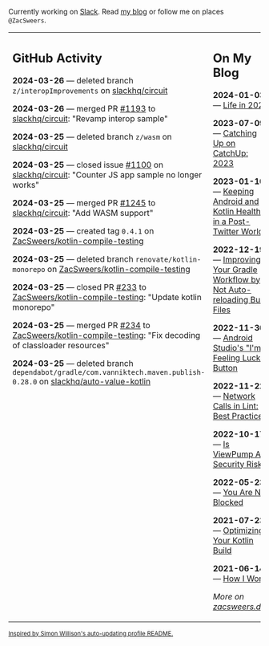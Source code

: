 Currently working on [Slack](https://slack.com/). Read [my blog](https://zacsweers.dev/) or follow me on places `@ZacSweers`.

<table><tr><td valign="top" width="60%">

## GitHub Activity
<!-- githubActivity starts -->
**2024-03-26** — deleted branch `z/interopImprovements` on [slackhq/circuit](https://github.com/slackhq/circuit)

**2024-03-26** — merged PR [#1193](https://github.com/slackhq/circuit/pull/1193) to [slackhq/circuit](https://github.com/slackhq/circuit): "Revamp interop sample"

**2024-03-25** — deleted branch `z/wasm` on [slackhq/circuit](https://github.com/slackhq/circuit)

**2024-03-25** — closed issue [#1100](https://github.com/slackhq/circuit/issues/1100) on [slackhq/circuit](https://github.com/slackhq/circuit): "Counter JS app sample no longer works"

**2024-03-25** — merged PR [#1245](https://github.com/slackhq/circuit/pull/1245) to [slackhq/circuit](https://github.com/slackhq/circuit): "Add WASM support"

**2024-03-25** — created tag `0.4.1` on [ZacSweers/kotlin-compile-testing](https://github.com/ZacSweers/kotlin-compile-testing)

**2024-03-25** — deleted branch `renovate/kotlin-monorepo` on [ZacSweers/kotlin-compile-testing](https://github.com/ZacSweers/kotlin-compile-testing)

**2024-03-25** — closed PR [#233](https://github.com/ZacSweers/kotlin-compile-testing/pull/233) to [ZacSweers/kotlin-compile-testing](https://github.com/ZacSweers/kotlin-compile-testing): "Update kotlin monorepo"

**2024-03-25** — merged PR [#234](https://github.com/ZacSweers/kotlin-compile-testing/pull/234) to [ZacSweers/kotlin-compile-testing](https://github.com/ZacSweers/kotlin-compile-testing): "Fix decoding of classloader resources"

**2024-03-25** — deleted branch `dependabot/gradle/com.vanniktech.maven.publish-0.28.0` on [slackhq/auto-value-kotlin](https://github.com/slackhq/auto-value-kotlin)
<!-- githubActivity ends -->
</td><td valign="top" width="40%">

## On My Blog
<!-- blog starts -->
**2024-01-03** — [Life in 2024](https://www.zacsweers.dev/life-in-2024/)

**2023-07-09** — [Catching Up on CatchUp: 2023](https://www.zacsweers.dev/catching-up-on-catchup-2023/)

**2023-01-10** — [Keeping Android and Kotlin Healthy in a Post-Twitter World](https://www.zacsweers.dev/keeping-android-healthy/)

**2022-12-19** — [Improving Your Gradle Workflow by Not Auto-reloading Build Files](https://www.zacsweers.dev/improving-your-workflow-by-not-auto-reloading-build-files/)

**2022-11-30** — [Android Studio's "I'm Feeling Lucky" Button](https://www.zacsweers.dev/android-studios-im-feeling-lucky-button/)

**2022-11-22** — [Network Calls in Lint: Best Practices](https://www.zacsweers.dev/network-calls-in-lint-best-practices/)

**2022-10-17** — [Is ViewPump A Security Risk?](https://www.zacsweers.dev/is-viewpump-a-security-risk/)

**2022-05-23** — [You Are Not Blocked](https://www.zacsweers.dev/you-are-not-blocked/)

**2021-07-23** — [Optimizing Your Kotlin Build](https://www.zacsweers.dev/optimizing-your-kotlin-build/)

**2021-06-14** — [How I Work](https://www.zacsweers.dev/how-i-work/)
<!-- blog ends -->
_More on [zacsweers.dev](https://zacsweers.dev/)_
</td></tr></table>

<sub><a href="https://simonwillison.net/2020/Jul/10/self-updating-profile-readme/">Inspired by Simon Willison's auto-updating profile README.</a></sub>